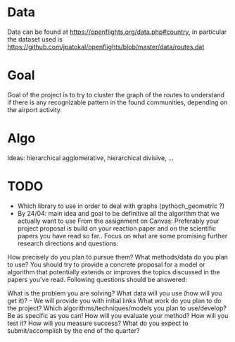 # Data
Data can be found at https://openflights.org/data.php#country, in particular the dataset used is https://github.com/jpatokal/openflights/blob/master/data/routes.dat

# Goal
Goal of the project is to try to cluster the graph of the routes to understand if there is any recognizable pattern in the found communities, depending on the airport activity. 

# Algo
Ideas: hierarchical agglomerative, hierarchical divisive, ...

# TODO
- Which library to use in order to deal with graphs (pythoch_geometric ?)
- By 24/04:
main idea and goal to be definitive
all the algorithm that we actually want to use
From the assignment on Canvas:
Preferably your project proposal is build on your reaction paper and on the scientific papers you have read so far.. Focus on what are some promising further research directions and questions:

How precisely do you plan to pursue them?
What methods/data do you plan to use?
You should try to provide a concrete proposal for a model or algorithm that potentially extends or improves the topics discussed in the papers you've read.
Following questions should be answered:

What is the problem you are solving?
What data will you use (how will you get it)? - We will provide you with initial links
What work do you plan to do the project?
Which algorithms/techniques/models you plan to use/develop? Be as specific as you can!
How will you evaluate your method? How will you test it? How will you measure success?
What do you expect to submit/accomplish by the end of the quarter?
